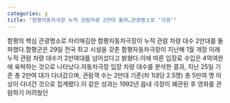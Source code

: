 ```yaml
---
categories: g
title: "함평자동차극장 누적 관람차량 2만대 돌파…관광명소로 ‘각광’"
---
```

함평의 핵심 관광명소로 자리매김한 함평자동차극장이 누적 관람 차량 대수 2만대를 돌파했다.함평군은 29일 전국 최고 시설을 갖춘 함평자동차극장이 지난해 1월 개장 이래 누적 관람 차량 대수가 2만여대를 넘어섰다고 밝혔다.이에 따른 입장료 수입은 4억여원에 육박하는 것으로 나타났다.자동차극장 입장 차량 대수를 분석한 결과, 지난 25일 기준 총 2만여 대가 다녀갔으며, 관람객 수는 2만대 기준(차 1대당 2.5명) 총 5만여 명 이상이 다녀간 것으로 집계됐다.이 같은 성과는 1992년 읍내 극장이 폐관된 후 영화를 관람하기 어려웠던
